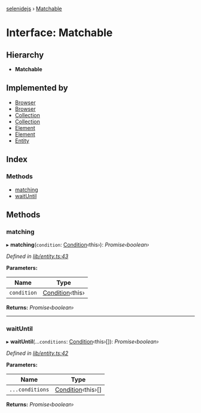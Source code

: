 [selenidejs](../README.md) › [Matchable](matchable.md)

# Interface: Matchable

## Hierarchy

* **Matchable**

## Implemented by

* [Browser](../classes/browser.md)
* [Browser](../classes/browser.md)
* [Collection](../classes/collection.md)
* [Collection](../classes/collection.md)
* [Element](../classes/element.md)
* [Element](../classes/element.md)
* [Entity](../classes/entity.md)

## Index

### Methods

* [matching](matchable.md#matching)
* [waitUntil](matchable.md#waituntil)

## Methods

###  matching

▸ **matching**(`condition`: [Condition](../classes/condition.md)‹this›): *Promise‹boolean›*

*Defined in [lib/entity.ts:43](https://github.com/knowledgeexpert/selenidejs/blob/master/lib/entity.ts#L43)*

**Parameters:**

Name | Type |
------ | ------ |
`condition` | [Condition](../classes/condition.md)‹this› |

**Returns:** *Promise‹boolean›*

___

###  waitUntil

▸ **waitUntil**(...`conditions`: [Condition](../classes/condition.md)‹this›[]): *Promise‹boolean›*

*Defined in [lib/entity.ts:42](https://github.com/knowledgeexpert/selenidejs/blob/master/lib/entity.ts#L42)*

**Parameters:**

Name | Type |
------ | ------ |
`...conditions` | [Condition](../classes/condition.md)‹this›[] |

**Returns:** *Promise‹boolean›*
